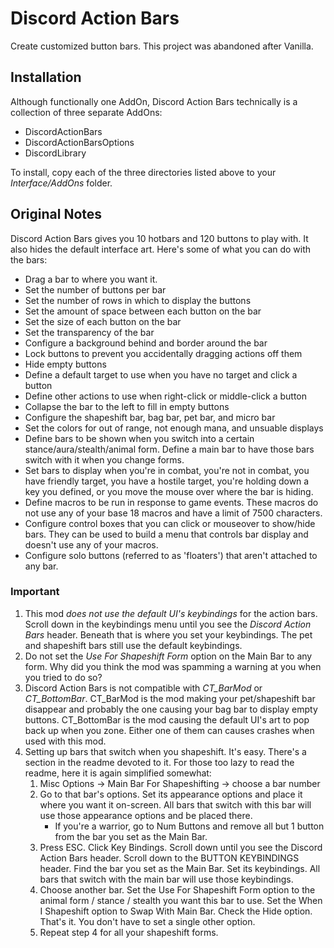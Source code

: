 # Discord Action Bars

Create customized button bars. This project was abandoned after Vanilla.

## Installation

Although functionally one AddOn, Discord Action Bars technically is a collection of three separate AddOns:

* DiscordActionBars
* DiscordActionBarsOptions
* DiscordLibrary

To install, copy each of the three directories listed above to your _Interface/AddOns_ folder.

## Original Notes

Discord Action Bars gives you 10 hotbars and 120 buttons to play with. It also hides the default interface art. Here's some of what you can do with the bars:

* Drag a bar to where you want it.
* Set the number of buttons per bar
* Set the number of rows in which to display the buttons
* Set the amount of space between each button on the bar
* Set the size of each button on the bar
* Set the transparency of the bar
* Configure a background behind and border around the bar
* Lock buttons to prevent you accidentally dragging actions off them
* Hide empty buttons
* Define a default target to use when you have no target and click a button
* Define other actions to use when right-click or middle-click a button
* Collapse the bar to the left to fill in empty buttons
* Configure the shapeshift bar, bag bar, pet bar, and micro bar
* Set the colors for out of range, not enough mana, and unsuable displays
* Define bars to be shown when you switch into a certain stance/aura/stealth/animal form. Define a main bar to have those bars switch with it when you change forms.
* Set bars to display when you're in combat, you're not in combat, you have friendly target, you have a hostile target, you're holding down a key you defined, or you move the mouse over where the bar is hiding.
* Define macros to be run in response to game events. These macros do not use any of your base 18 macros and have a limit of 7500 characters.
* Configure control boxes that you can click or mouseover to show/hide bars. They can be used to build a menu that controls bar display and doesn't use any of your macros.
* Configure solo buttons (referred to as 'floaters') that aren't attached to any bar.

### Important 

1. This mod _does not use the default UI's keybindings_ for the action bars. Scroll down in the keybindings menu until you see the _Discord Action Bars_ header. Beneath that is where you set your keybindings. The pet and shapeshift bars still use the default keybindings.
2. Do not set the _Use For Shapeshift Form_ option on the Main Bar to any form. Why did you think the mod was spamming a warning at you when you tried to do so?
3. Discord Action Bars is not compatible with _CT_BarMod_ or _CT_BottomBar_. CT_BarMod is the mod making your pet/shapeshift bar disappear and probably the one causing your bag bar to display empty buttons. CT_BottomBar is the mod causing the default UI's art to pop back up when you zone. Either one of them can causes crashes when used with this mod.
4. Setting up bars that switch when you shapeshift. It's easy. There's a section in the readme devoted to it. For those too lazy to read the readme, here it is again simplified somewhat:
    1. Misc Options -> Main Bar For Shapeshifting -> choose a bar number
    2. Go to that bar's options. Set its appearance options and place it where you want it on-screen. All bars that switch with this bar will use those appearance options and be placed there.
        * If you're a warrior, go to Num Buttons and remove all but 1 button from the bar you set as the Main Bar.
    3. Press ESC. Click Key Bindings. Scroll down until you see the Discord Action Bars header. Scroll down to the BUTTON KEYBINDINGS header. Find the bar you set as the Main Bar. Set its keybindings. All bars that switch with the main bar will use those keybindings.
    4. Choose another bar. Set the Use For Shapeshift Form option to the animal form / stance / stealth you want this bar to use. Set the When I Shapeshift option to Swap With Main Bar. Check the Hide option. That's it. You don't have to set a single other option.
    5. Repeat step 4 for all your shapeshift forms.
